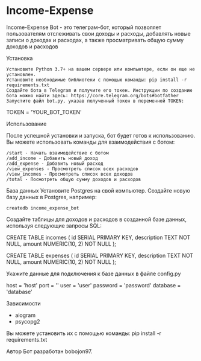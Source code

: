 # Income-Expense

Income-Expense Bot - это телеграм-бот, который позволяет пользователям отслеживать свои доходы и расходы, добавлять новые записи о доходах и расходах, а также просматривать общую сумму доходов и расходов

Установка

    Установите Python 3.7+ на вашем сервере или компьютере, если он еще не установлен.
    Установите необходимые библиотеки с помощью команды: pip install -r requirements.txt
    Создайте бота в Telegram и получите его токен. Инструкции по созданию бота можно найти здесь: https://core.telegram.org/bots#botfather
    Запустите файл bot.py, указав полученный токен в переменной TOKEN:

TOKEN = 'YOUR_BOT_TOKEN'

Использование

После успешной установки и запуска, бот будет готов к использованию. Вы можете использовать команды для взаимодействия с ботом:

    /start - Начать взаимодействие с ботом
    /add_income - Добавить новый доход
    /add_expense - Добавить новый расход
    /view_expenses - Просмотреть список всех расходов
    /view_incomes - Просмотреть список всех доходов
    /total - Посмотреть общую сумму доходов и расходов
    
База данных
    Установите Postgres на свой компьютер.
    Создайте новую базу данных в Postgres, например:
    
    createdb income_expense_bot
    
Создайте таблицы для доходов и расходов в созданной базе данных, используя следующие запросы SQL:

CREATE TABLE incomes (
  id SERIAL PRIMARY KEY,
  description TEXT NOT NULL,
  amount NUMERIC(10, 2) NOT NULL
);

CREATE TABLE expenses (
  id SERIAL PRIMARY KEY,
  description TEXT NOT NULL,
  amount NUMERIC(10, 2) NOT NULL
);

Укажите данные для подключения к базе данных в файле config.py

host = 'host'
port = ''
user = 'user'
password = 'password'
database = 'database'

Зависимости
- aiogram
- psycopg2

Вы можете установить их с помощью команды:
 pip install -r requirements.txt

Автор
Бот разработан bobojon97.
